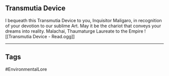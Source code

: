 ## Transmutia Device
I bequeath this Transmutia Device to you, Inquisitor Maligaro, in recognition of your devotion to our sublime Art. May it be the chariot that conveys your dreams into reality. Malachai, Thaumaturge Laureate to the Empire
![[Transmutia Device - Read.ogg]]

---
## Tags
#EnvironmentalLore